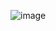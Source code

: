 ![image](https://user-images.githubusercontent.com/92334667/173280820-40bfb38b-42fa-45cd-ac6d-4eebe0b1f2e3.png)
